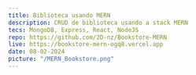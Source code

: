 ```yaml
---
title: Biblioteca usando MERN
description: CRUD de biblioteca usando a stack MERN
tecs: MongoDB, Express, React, NodeJS
repo: https://github.com/2D-nz/Bookstore-MERN
live: https://bookstore-mern-ogq8.vercel.app
date: 08-02-2024
picture: "/MERN_Bookstore.png"
---
```

